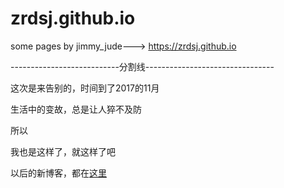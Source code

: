 # zrdsj.github.io
some pages by jimmy_jude---> https://zrdsj.github.io

---------------------------分割线--------------------------------

这次是来告别的，时间到了2017的11月

生活中的变故，总是让人猝不及防

所以

我也是这样了，就这样了吧

以后的新博客，都在[这里](https://github.com/zrdsj/new-blog/issues)
